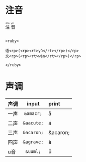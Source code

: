 # 注音

<ruby>
注<rp>(</rp><rt>zhù</rt><rp>)</rp>
音<rp>(</rp><rt>yīn</rt><rp>)</rp>
</ruby>

```

<ruby>

语<rp>(<rp><rt>yǔ</rt></rp>)</rp>
文<rp>(<rp><rt>wén</rt></rp>)</rp>

</ruby>

```

# 声调

|声调|input|print|
|:---|:---:|:---|
|一声|`&amacr;`|&amacr;|
|二声|`&aacute;`|&aacute;|
|三声|`&acaron;`|&acaron;|
|四声|`&agrave;`|&agrave;|
|u音|`&uuml;`|&uuml;|
